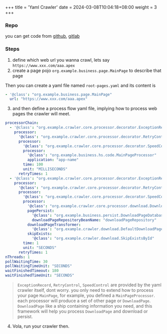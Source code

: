 +++
title = 'Yaml Crawler'
date = 2024-03-08T10:04:18+08:00
weight = 3
+++

### Repo
you can get code from [github](), [gitlab]()

### Steps
1. define which web url you wanna crawl, lets say `https://www.xxx.com/aaa.apex`
2. create a page pojo `org.example.business.page.MainPage` to describe that page

Then you can create a yaml file named `root-pages.yaml` and its content is 
```yaml
- '@class': "org.example.business.page.MainPage"
  url: "https://www.xxx.com/aaa.apex"
```
3. and then define a process flow yaml file, implying how to process web pages the crawler will meet.
```yaml
processorChain:
  - '@class': "org.example.crawler.core.processor.decorator.ExceptionRecord"
    processor:
      '@class': "org.example.crawler.core.processor.decorator.RetryControl"
      processor:
        '@class': "org.example.crawler.core.processor.decorator.SpeedControl"
        processor:
          '@class': "org.example.business.hs.code.MainPageProcessor"
          application: "app-name"
        time: 100
        unit: "MILLISECONDS"
      retryTimes: 1
  - '@class': "org.example.crawler.core.processor.decorator.ExceptionRecord"
    processor:
      '@class': "org.example.crawler.core.processor.decorator.RetryControl"
      processor:
        '@class': "org.example.crawler.core.processor.decorator.SpeedControl"
        processor:
          '@class': "org.example.crawler.core.processor.download.DownloadProcessor"
          pagePersist:
            '@class': "org.example.business.persist.DownloadPageDatabasePersist"
            downloadPageRepositoryBeanName: "downloadPageRepository"
          downloadPageTransformer:
            '@class': "org.example.crawler.download.DefaultDownloadPageTransformer"
          skipExists:
            '@class': "org.example.crawler.download.SkipExistsById"
        time: 1
        unit: "SECONDS"
      retryTimes: 1
nThreads: 1
pollWaitingTime: 30
pollWaitingTimeUnit: "SECONDS"
waitFinishedTimeout: 180
waitFinishedTimeUnit: "SECONDS" 
```
> `ExceptionRecord`, `RetryControl`, `SpeedControl` are provided by the yaml crawler itself, dont worry.
you only need to extend how to process your page `MainPage`, for example, you defined a `MainPageProcessor`.
each processor will produce a set of other page or `DownloadPage`. `DownloadPage` like a ship containing 
information you need, and this framework will help you process `DownloadPage` and download or persist.


4. Vola, run your crawler then.